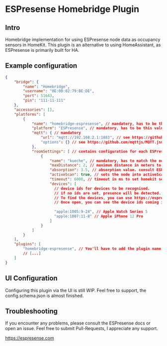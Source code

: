 # ESPresense Homebridge Plugin

## Intro
Homebridge implementation for using ESPresense node data as occupancy sensors in HomeKit.
This plugin is an alternative to using HomeAssistant, as ESPresense is primarily built for HA.

## Example configuration

```json lines
{
    "bridge": {
        "name": "Homebridge",
        "username": "0E:0D:02:79:BE:DE",
        "port": 51643,
        "pin": "111-11-111"
    },
    "accessories": [],
    "platforms": [
        {
            "name": "homebridge-espresense", // mandatory, has to be this value
            "platform": "ESPresense", // mandatory, has to be this value
            "mqtt": { // mandatory
                "url": "mqtt://192.168.2.1:1883", // see https://github.com/mqttjs/MQTT.js#mqttconnecturl-options
                "options": {} // see https://github.com/mqttjs/MQTT.js#mqttconnecturl-options
            },
            "roomSettings": [ // contains configuration for each ESPresense node
                {
                    "name": "kueche", // mandatory, has to match the node's room name that you configured in its web interface
                    "maxDistance": 2, // maximum distance in meters to detect devices. will be set on the node.
                    "absorption": 3.5, // absorption value. consult ESPresense docs. will be set on the node.
                    "activeScan": true, // sets the node into activeScan mode. will consume more power, but faster and more precise if enabled. 
                    "timeout": 6000, // timeout in ms to set homekit sensor occupancy to false. any value above 5000ms is recommended 
                    "devices": [
                      // device ids for devices to be recognised. 
                      // if no ids are set, presence will be detected. 
                      // To find the devices, you can use https://espresense.com/firmware and open the console.
                      // Once open, you can see the device ids coming in. Try to identify your devices and put them here.
                      
                      "apple:1005:9-24", // Apple Watch Series 5
                      "apple:1007:11-8" // Apple iPhone 12 Pro
                    ]
                }
            ]
        }
    ],
    "plugins": [
        "homebridge-espresense", // You'll have to add the plugin name here. 
        // [...]
    ]
}
```

## UI Configuration

Configuring this plugin via the UI is still WIP. Feel free to support, the config.schema.json is almost finished.

## Troubleshooting

If you encounter any problems, please consult the ESPresense docs or open an issue. Feel free to submit Pull-Requests, I appreciate any support.

https://espresense.com

